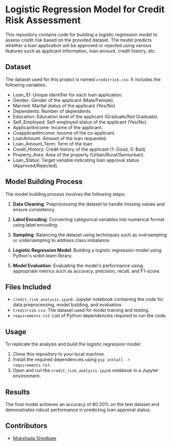 # Logistic Regression Model for Credit Risk Assessment

This repository contains code for building a logistic regression model to assess credit risk based on the provided dataset. The model predicts whether a loan application will be approved or rejected using various features such as applicant information, loan amount, credit history, etc.

## Dataset

The dataset used for this project is named `creditrisk.csv`. It includes the following variables:

- Loan_ID: Unique identifier for each loan application.
- Gender: Gender of the applicant (Male/Female).
- Married: Marital status of the applicant (Yes/No).
- Dependents: Number of dependents.
- Education: Education level of the applicant (Graduate/Not Graduate).
- Self_Employed: Self-employed status of the applicant (Yes/No).
- ApplicantIncome: Income of the applicant.
- CoapplicantIncome: Income of the co-applicant.
- LoanAmount: Amount of the loan requested.
- Loan_Amount_Term: Term of the loan.
- Credit_History: Credit history of the applicant (1: Good, 0: Bad).
- Property_Area: Area of the property (Urban/Rural/Semiurban).
- Loan_Status: Target variable indicating loan approval status (Approved/Rejected).

## Model Building Process

The model building process involves the following steps:

1. **Data Cleaning**: Preprocessing the dataset to handle missing values and ensure consistency.

2. **Label Encoding**: Converting categorical variables into numerical format using label encoding.

3. **Sampling**: Balancing the dataset using techniques such as oversampling or undersampling to address class imbalance.

4. **Logistic Regression Model**: Building a logistic regression model using Python's scikit-learn library.

5. **Model Evaluation**: Evaluating the model's performance using appropriate metrics such as accuracy, precision, recall, and F1-score.

## Files Included

- `credit_risk_analysis.ipynb`: Jupyter notebook containing the code for data preprocessing, model building, and evaluation.
- `Creditrisk.csv`: The dataset used for model training and testing.
- `requirements.txt`: List of Python dependencies required to run the code.

## Usage

To replicate the analysis and build the logistic regression model:

1. Clone this repository to your local machine.
2. Install the required dependencies using `pip install -r requirements.txt`.
3. Open and run the `credit_risk_analysis.ipynb` notebook in a Jupyter environment.

## Results

The final model achieves an accuracy of 80.20% on the test dataset and demonstrates robust performance in predicting loan approval status.

## Contributors

- [Mokshada Shedbale](https://github.com/mokshadashedbale)

